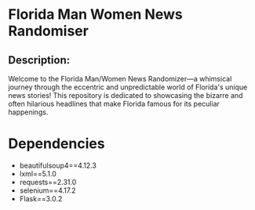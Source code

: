 # Florida Man Women News Randomiser


## Description:

Welcome to the Florida Man/Women News Randomizer—a whimsical journey through the eccentric and unpredictable world of 
Florida's unique news stories! This repository is dedicated to showcasing the bizarre and often hilarious headlines 
that make Florida famous for its peculiar happenings.

# Dependencies

* beautifulsoup4==4.12.3
* lxml==5.1.0
* requests==2.31.0
* selenium==4.17.2
* Flask==3.0.2

